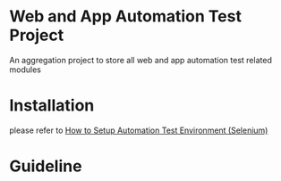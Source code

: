**Web and App Automation Test Project**
===
An aggregation project to store all web and app automation test related modules

**Installation**
===
please refer to [How to Setup Automation Test Environment (Selenium)](https://seleniumhq.org)

**Guideline**
===